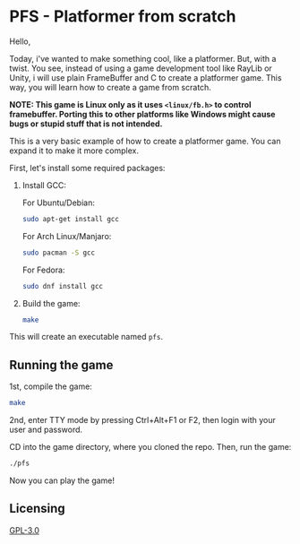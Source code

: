 # PFS - Platformer from scratch

Hello,

Today, i've wanted to make something cool, like a platformer. But, with a twist. You see, instead of using a game development tool like RayLib or Unity, i will use plain FrameBuffer and C to create a platformer game. This way, you will learn how to create a game from scratch.

**NOTE: This game is Linux only as it uses `<linux/fb.h>` to control framebuffer. Porting this to other platforms like Windows might cause bugs or stupid stuff that is not intended.**

This is a very basic example of how to create a platformer game. You can expand it to make it more complex.

First, let's install some required packages:

1. Install GCC:

   For Ubuntu/Debian:

   ```bash
   sudo apt-get install gcc
   ```

   For Arch Linux/Manjaro:

   ```bash
   sudo pacman -S gcc
   ```

   For Fedora:

   ```bash
   sudo dnf install gcc
   ```

2. Build the game:

   ```bash
   make
   ```

This will create an executable named `pfs`.

## Running the game

1st, compile the game:

   ```bash
   make
   ```

2nd, enter TTY mode  by pressing Ctrl+Alt+F1 or F2, then login with your user and password.

CD into the game directory, where you cloned the repo.
Then, run the game:

   ```bash
  ./pfs
   ```

   Now you can play the game!

## Licensing

[GPL-3.0](LICENSE)
